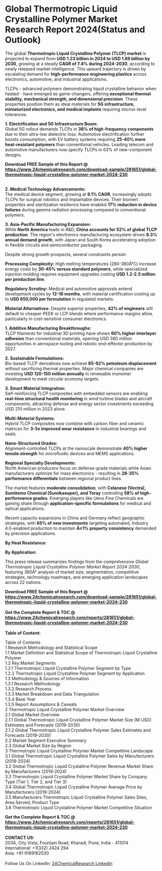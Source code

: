 <h1>Global Thermotropic Liquid Crystalline Polymer Market Research Report 2024(Status and Outlook)</h1><p>The global <strong>Thermotropic Liquid Crystalline Polymer (TLCP) market</strong> is projected to expand from <strong>USD 1.23 billion in 2024 to USD 1.89 billion by 2030</strong>, growing at a steady <strong>CAGR of 7.4% during 2024-2030</strong>, according to newly released market intelligence. This upward trajectory is driven by escalating demand for <strong>high-performance engineering plastics</strong> across electronics, automotive, and industrial applications.</p><p>TLCPs - advanced polymers demonstrating liquid crystalline behavior when heated - have emerged as game-changers, offering <strong>exceptional thermal stability, mechanical strength, and dimensional precision</strong>. These properties position them as ideal materials for <strong>5G infrastructure, miniaturized electronics, and medical implants</strong> requiring micron-level tolerances.</p><p><strong>1. Electrification and 5G Infrastructure Boom:</strong><br>
Global 5G rollout demands TLCPs in <strong>38% of high-frequency components</strong> due to their ultra-low dielectric loss. Automotive electrification further boosts consumption, with EV battery systems requiring <strong>25-40% more heat-resistant polymers</strong> than conventional vehicles. Leading telecom and automotive manufacturers now specify TLCPs in 63% of new-component designs.</p><div><b>Download FREE Sample of this Report @ 
            <a href="https://www.24chemicalresearch.com/download-sample/281651/global-thermotropic-liquid-crystalline-polymer-market-2024-230">
            https://www.24chemicalresearch.com/download-sample/281651/global-thermotropic-liquid-crystalline-polymer-market-2024-230</a></b></div><br><p><strong>2. Medical Technology Advancements:</strong><br>
The medical device segment, growing at <strong>9.1% CAGR</strong>, increasingly adopts TLCPs for surgical robotics and implantable devices. Their bioinert properties and sterilization resilience have enabled <strong>17% reduction in device failures</strong> during gamma radiation processing compared to conventional polymers.</p><p><strong>3. Asia-Pacific Manufacturing Expansion:</strong><br>
While <strong>North America</strong> leads in R&amp;D, <strong>China accounts for 52% of global TLCP production</strong>. The region's electronics manufacturing ecosystem drives <strong>8.3% annual demand growth</strong>, with Japan and South Korea accelerating adoption in flexible circuits and semiconductor packaging.</p><p>Despite strong growth prospects, several constraints persist:</p><p><strong>Processing Complexity:</strong> High melting temperatures (280-380Â°C) increase energy costs by <strong>30-45% versus standard polymers</strong>, while specialized injection molding requires equipment upgrades costing <strong>USD 1.2-2.5 million per production line</strong>.</p><p><strong>Regulatory Scrutiny:</strong> Medical and automotive approvals extend development cycles by <strong>12-18 months</strong>, with material certification costing up to <strong>USD 850,000 per formulation</strong> in regulated markets.</p><p><strong>Material Alternatives:</strong> Despite superior properties, <strong>42% of engineers</strong> still default to cheaper PEEK or LCP blends where performance margins allow, particularly in cost-sensitive consumer electronics.</p><p><strong>1. Additive Manufacturing Breakthroughs:</strong><br>
TLCP filaments for industrial 3D printing have shown <strong>60% higher interlayer adhesion</strong> than conventional materials, opening USD 380 million opportunities in aerospace tooling and robotic end-effector production by 2027.</p><p><strong>2. Sustainable Formulations:</strong><br>
Bio-based TLCP derivatives now achieve <strong>85-92% petroleum displacement</strong> without sacrificing thermal properties. Major chemical companies are investing <strong>USD 120-150 million annually</strong> in renewable monomer development to meet circular economy targets.</p><p><strong>3. Smart Material Integration:</strong><br>
Self-reinforcing TLCP composites with embedded sensors are enabling <strong>real-time structural health monitoring</strong> in wind turbine blades and aircraft components, attracting defense and energy sector investments exceeding USD 210 million in 2023 alone.</p><p><strong>Multi-Material Systems:</strong><br>
	Hybrid TLCP composites now combine with carbon fiber and ceramic matrices for <strong>3-5x improved wear resistance</strong> in industrial bearings and seals.</p><p><strong>Nano-Structured Grades:</strong><br>
	Alignment-controlled TLCPs at the nanoscale demonstrate <strong>40% higher tensile strength</strong> for microfluidic devices and MEMS applications.</p><p><strong>Regional Specialty Developments:</strong><br>
	North American producers focus on defense-grade materials while Asian manufacturers optimize for mass electronics - resulting in <strong>28-35% performance differentials</strong> between regional product lines.</p><p>The market features <strong>moderate consolidation</strong>, with <strong>Celanese (Vectra), Sumitomo Chemical (Sumikasuper), and Toray</strong> controlling <strong>58% of high-performance grades</strong>. Emerging players like Ueno Fine Chemicals are gaining share through <strong>application-specific formulations</strong> for medical and optical applications.</p><p>Recent capacity expansions in China and Germany reflect geographic strategies, with <strong>65% of new investments</strong> targeting automated, Industry 4.0-enabled production to maintain <strong>Â±1% property consistency</strong> demanded by precision applications.</p><p><strong>By Heat Resistance:</strong></p><p><strong>By Application:</strong></p><p>This press release summarizes findings from the comprehensive <em>Global Thermotropic Liquid Crystalline Polymer Market Report 2024-2030</em>, featuring 360Â° analysis of market size, segmentation, competitive strategies, technology roadmaps, and emerging application landscapes across 22 nations.</p><div><b>Download FREE Sample of this Report @ 
            <a href="https://www.24chemicalresearch.com/download-sample/281651/global-thermotropic-liquid-crystalline-polymer-market-2024-230">
            https://www.24chemicalresearch.com/download-sample/281651/global-thermotropic-liquid-crystalline-polymer-market-2024-230</a></b></div><br><div><b>Get the Complete Report & TOC @ 
            <a href="https://www.24chemicalresearch.com/reports/281651/global-thermotropic-liquid-crystalline-polymer-market-2024-230">
            https://www.24chemicalresearch.com/reports/281651/global-thermotropic-liquid-crystalline-polymer-market-2024-230</a></b></div><br>
            <b>Table of Content:</b><p>Table of Contents<br />
 1 Research Methodology and Statistical Scope<br />
 1.1 Market Definition and Statistical Scope of Thermotropic Liquid Crystalline Polymer<br />
 1.2 Key Market Segments<br />
 1.2.1 Thermotropic Liquid Crystalline Polymer Segment by Type<br />
 1.2.2 Thermotropic Liquid Crystalline Polymer Segment by Application<br />
 1.3 Methodology & Sources of Information<br />
 1.3.1 Research Methodology<br />
 1.3.2 Research Process<br />
 1.3.3 Market Breakdown and Data Triangulation<br />
 1.3.4 Base Year<br />
 1.3.5 Report Assumptions & Caveats<br />
 2 Thermotropic Liquid Crystalline Polymer Market Overview<br />
 2.1 Global Market Overview<br />
 2.1.1 Global Thermotropic Liquid Crystalline Polymer Market Size (M USD) Estimates and Forecasts (2019-2030)<br />
 2.1.2 Global Thermotropic Liquid Crystalline Polymer Sales Estimates and Forecasts (2019-2030)<br />
 2.2 Market Segment Executive Summary<br />
 2.3 Global Market Size by Region<br />
 3 Thermotropic Liquid Crystalline Polymer Market Competitive Landscape<br />
 3.1 Global Thermotropic Liquid Crystalline Polymer Sales by Manufacturers (2019-2024)<br />
 3.2 Global Thermotropic Liquid Crystalline Polymer Revenue Market Share by Manufacturers (2019-2024)<br />
 3.3 Thermotropic Liquid Crystalline Polymer Market Share by Company Type (Tier 1, Tier 2, and Tier 3)<br />
 3.4 Global Thermotropic Liquid Crystalline Polymer Average Price by Manufacturers (2019-2024)<br />
 3.5 Manufacturers Thermotropic Liquid Crystalline Polymer Sales Sites, Area Served, Product Type<br />
 3.6 Thermotropic Liquid Crystalline Polymer Market Competitive Situation </p><div><b>Get the Complete Report & TOC @ 
            <a href="https://www.24chemicalresearch.com/reports/281651/global-thermotropic-liquid-crystalline-polymer-market-2024-230">
            https://www.24chemicalresearch.com/reports/281651/global-thermotropic-liquid-crystalline-polymer-market-2024-230</a></b></div><br><b>CONTACT US:</b><br>
            203A, City Vista, Fountain Road, Kharadi, Pune, India - 411014<br>
            International: +1(332) 2424 294<br>
            Asia: +91 9169162030 <br><br>
            Follow Us On LinkedIn: <a href="https://www.linkedin.com/company/24chemicalresearch/">24ChemicalResearch LinkedIn</a>